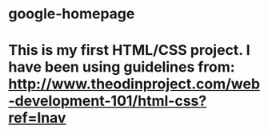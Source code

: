 # google-homepage
# This is my first HTML/CSS project. I have been using guidelines from: http://www.theodinproject.com/web-development-101/html-css?ref=lnav
